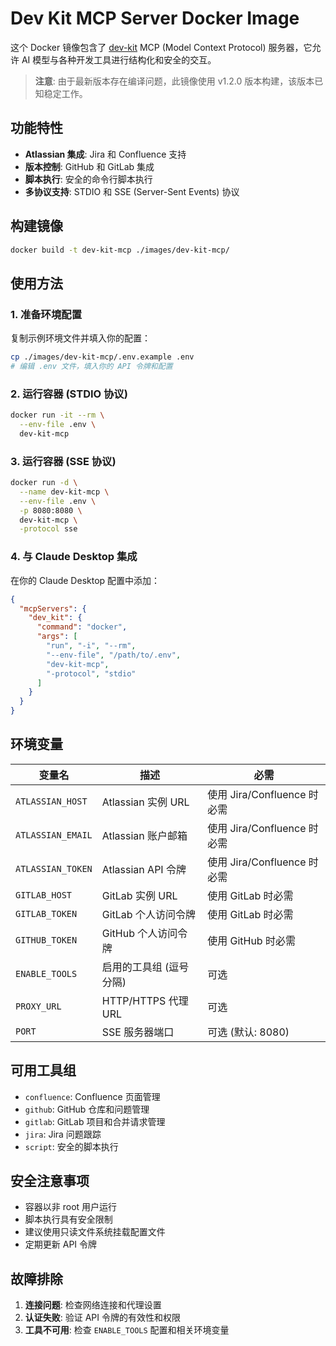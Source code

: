 # Dev Kit MCP Server Docker Image

这个 Docker 镜像包含了 [dev-kit](https://github.com/nguyenvanduocit/dev-kit) MCP (Model Context Protocol) 服务器，它允许 AI 模型与各种开发工具进行结构化和安全的交互。

> **注意**: 由于最新版本存在编译问题，此镜像使用 v1.2.0 版本构建，该版本已知稳定工作。

## 功能特性

- **Atlassian 集成**: Jira 和 Confluence 支持
- **版本控制**: GitHub 和 GitLab 集成
- **脚本执行**: 安全的命令行脚本执行
- **多协议支持**: STDIO 和 SSE (Server-Sent Events) 协议

## 构建镜像

```bash
docker build -t dev-kit-mcp ./images/dev-kit-mcp/
```

## 使用方法

### 1. 准备环境配置

复制示例环境文件并填入你的配置：

```bash
cp ./images/dev-kit-mcp/.env.example .env
# 编辑 .env 文件，填入你的 API 令牌和配置
```

### 2. 运行容器 (STDIO 协议)

```bash
docker run -it --rm \
  --env-file .env \
  dev-kit-mcp
```

### 3. 运行容器 (SSE 协议)

```bash
docker run -d \
  --name dev-kit-mcp \
  --env-file .env \
  -p 8080:8080 \
  dev-kit-mcp \
  -protocol sse
```

### 4. 与 Claude Desktop 集成

在你的 Claude Desktop 配置中添加：

```json
{
  "mcpServers": {
    "dev_kit": {
      "command": "docker",
      "args": [
        "run", "-i", "--rm",
        "--env-file", "/path/to/.env",
        "dev-kit-mcp",
        "-protocol", "stdio"
      ]
    }
  }
}
```

## 环境变量

| 变量名 | 描述 | 必需 |
|--------|------|------|
| `ATLASSIAN_HOST` | Atlassian 实例 URL | 使用 Jira/Confluence 时必需 |
| `ATLASSIAN_EMAIL` | Atlassian 账户邮箱 | 使用 Jira/Confluence 时必需 |
| `ATLASSIAN_TOKEN` | Atlassian API 令牌 | 使用 Jira/Confluence 时必需 |
| `GITLAB_HOST` | GitLab 实例 URL | 使用 GitLab 时必需 |
| `GITLAB_TOKEN` | GitLab 个人访问令牌 | 使用 GitLab 时必需 |
| `GITHUB_TOKEN` | GitHub 个人访问令牌 | 使用 GitHub 时必需 |
| `ENABLE_TOOLS` | 启用的工具组 (逗号分隔) | 可选 |
| `PROXY_URL` | HTTP/HTTPS 代理 URL | 可选 |
| `PORT` | SSE 服务器端口 | 可选 (默认: 8080) |

## 可用工具组

- `confluence`: Confluence 页面管理
- `github`: GitHub 仓库和问题管理
- `gitlab`: GitLab 项目和合并请求管理
- `jira`: Jira 问题跟踪
- `script`: 安全的脚本执行

## 安全注意事项

- 容器以非 root 用户运行
- 脚本执行具有安全限制
- 建议使用只读文件系统挂载配置文件
- 定期更新 API 令牌

## 故障排除

1. **连接问题**: 检查网络连接和代理设置
2. **认证失败**: 验证 API 令牌的有效性和权限
3. **工具不可用**: 检查 `ENABLE_TOOLS` 配置和相关环境变量